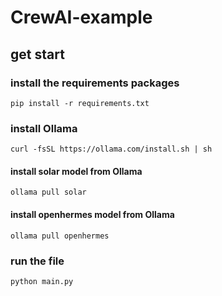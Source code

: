 # CrewAI-example

## get start
### install the requirements packages
```
pip install -r requirements.txt 
```

### install Ollama
```
curl -fsSL https://ollama.com/install.sh | sh
```

#### install solar model from Ollama 
```
ollama pull solar
```
#### install openhermes model from Ollama
```
ollama pull openhermes
```


### run the file
```
python main.py
```